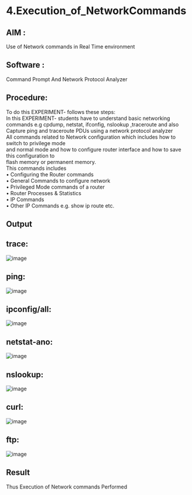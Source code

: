 # 4.Execution_of_NetworkCommands
## AIM :
Use of Network commands in Real Time environment
## Software : 
Command Prompt And Network Protocol Analyzer
## Procedure: 
To do this EXPERIMENT- follows these steps:
<BR>
In this EXPERIMENT- students have to understand basic networking commands e.g cpdump, netstat, ifconfig, nslookup ,traceroute and also Capture ping and traceroute PDUs using a network protocol analyzer 
<BR>
All commands related to Network configuration which includes how to switch to privilege mode
<BR>
and normal mode and how to configure router interface and how to save this configuration to
<BR>
flash memory or permanent memory.
<BR>
This commands includes
<BR>
• Configuring the Router commands
<BR>
• General Commands to configure network
<BR>
• Privileged Mode commands of a router 
<BR>
• Router Processes & Statistics
<BR>
• IP Commands
<BR>
• Other IP Commands e.g. show ip route etc.
<BR>

## Output
## trace:
![image](https://github.com/Ratheesh28/4.Execution_of_NetworkCommends/assets/138849186/a10b0753-628a-4e76-a3d9-f08b95bab347)

## ping:
![image](https://github.com/Ratheesh28/4.Execution_of_NetworkCommends/assets/138849186/60436a35-945c-454f-ba95-45adf81dca91)


## ipconfig/all:
![image](https://github.com/Ratheesh28/4.Execution_of_NetworkCommends/assets/138849186/4c810c29-32c3-409f-8fe2-73d73c464869)


## netstat-ano:
![image](https://github.com/Ratheesh28/4.Execution_of_NetworkCommends/assets/138849186/d323a4b3-3335-4c31-a3da-315af969ed07)


## nslookup:
![image](https://github.com/Ratheesh28/4.Execution_of_NetworkCommends/assets/138849186/9eb2b27c-9304-41dd-9a22-674d43aa82de)


## curl:
![image](https://github.com/Ratheesh28/4.Execution_of_NetworkCommends/assets/138849186/009c0d6f-fb83-4b58-90b8-5937b3991ee4)


## ftp:
![image](https://github.com/Ratheesh28/4.Execution_of_NetworkCommends/assets/138849186/003fb457-3915-4061-88af-44a0f5008e0c)

## Result
Thus Execution of Network commands Performed 
